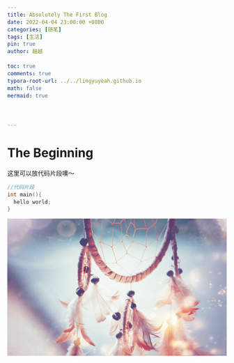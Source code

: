 ```yaml
---
title: Absolutely The First Blog
date: 2022-04-04 23:00:00 +0800
categories: [随笔]
tags: [生活]
pin: true
author: 越越

toc: true
comments: true
typora-root-url: ../../lingyuyeah.github.io
math: false
mermaid: true



---
```


# The Beginning 


这里可以放代码片段噢～
```c++
//代码片段
int main(){
  hello world;
}
```

![src=http___img31.51tietu.net_pic_2016-121114_20161211144317gyhzu12twq28261.jpg&refer=http___img31.51tietu](/assets/blog_res/2022-04-04-hello-world.assets/src=http___img31.51tietu.net_pic_2016-121114_20161211144317gyhzu12twq28261.jpg&refer=http___img31.51tietu.jpg)